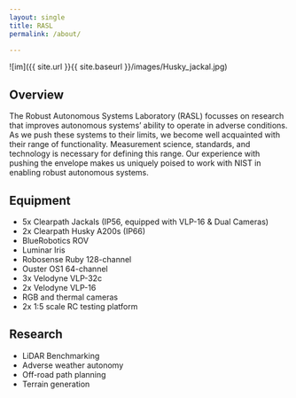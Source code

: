 ```yaml
---
layout: single
title: RASL
permalink: /about/

---
```


![im]({{ site.url }}{{ site.baseurl }}/images/Husky_jackal.jpg)

## Overview ##
The Robust Autonomous Systems Laboratory (RASL) focusses on research that improves autonomous systems’ ability to operate in adverse conditions. As we push these systems to their limits, we become well acquainted with their range of functionality. Measurement science, standards, and technology is necessary for defining this range. Our experience with pushing the envelope makes us uniquely poised to work with NIST in enabling robust autonomous systems.

## Equipment ##
  * 5x Clearpath Jackals (IP56, equipped with VLP-16 & Dual Cameras)
  * 2x Clearpath Husky A200s (IP66)
  * BlueRobotics ROV
  * Luminar Iris
  * Robosense Ruby 128-channel
  * Ouster OS1 64-channel
  * 3x Velodyne VLP-32c
  * 2x Velodyne VLP-16
  * RGB and thermal cameras
  * 2x 1:5 scale RC testing platform

## Research ##
  * LiDAR Benchmarking
  * Adverse weather autonomy
  * Off-road path planning
  * Terrain generation
